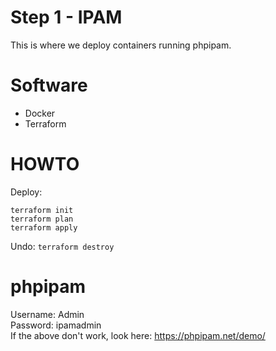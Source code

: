 # Step 1 - IPAM
This is where we deploy containers running phpipam.

# Software
- Docker
- Terraform

# HOWTO
Deploy:
```
terraform init
terraform plan
terraform apply
```  
Undo:
`terraform destroy`

# phpipam
Username: Admin  
Password: ipamadmin  
If the above don't work, look here: https://phpipam.net/demo/